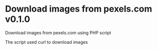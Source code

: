# Download images from pexels.com v0.1.0
Download images from pexels.com using PHP script

The script used curl to download images